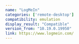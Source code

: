 ```yaml
---
name: "LogMeIn"
categories: ['remote-desktop']
compatibility: emulation
display_result: "Compatible"
version_from: "10.19.0.19950"
link: https://www.logmein.com/
---
```


